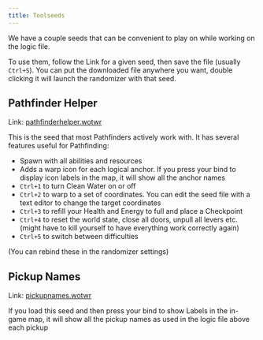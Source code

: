 ```yaml
---
title: Toolseeds
---
```


We have a couple seeds that can be convenient to play on while working on the logic file.

To use them, follow the Link for a given seed, then save the file (usually `Ctrl+S`). You can put the downloaded file anywhere you want, double clicking it will launch the randomizer with that seed.

## Pathfinder Helper

Link: [pathfinderhelper.wotwr](https://raw.githubusercontent.com/ori-community/toolseeds/main/_pathfinderhelper.wotwr)

This is the seed that most Pathfinders actively work with. It has several features useful for Pathfinding:

- Spawn with all abilities and resources
- Adds a warp icon for each logical anchor. If you press your bind to display icon labels in the map, it will show all the anchor names
- `Ctrl+1` to turn Clean Water on or off
- `Ctrl+2` to warp to a set of coordinates. You can edit the seed file with a text editor to change the target coordinates
- `Ctrl+3` to refill your Health and Energy to full and place a Checkpoint
- `Ctrl+4` to reset the world state, close all doors, unpull all levers etc. (might have to kill yourself to have everything work correctly again)
- `Ctrl+5` to switch between difficulties

(You can rebind these in the randomizer settings)

## Pickup Names

Link: [pickupnames.wotwr](https://raw.githubusercontent.com/ori-community/toolseeds/main/_pickupnames.wotwr)

If you load this seed and then press your bind to show Labels in the in-game map, it will show all the pickup names as used in the logic file above each pickup
